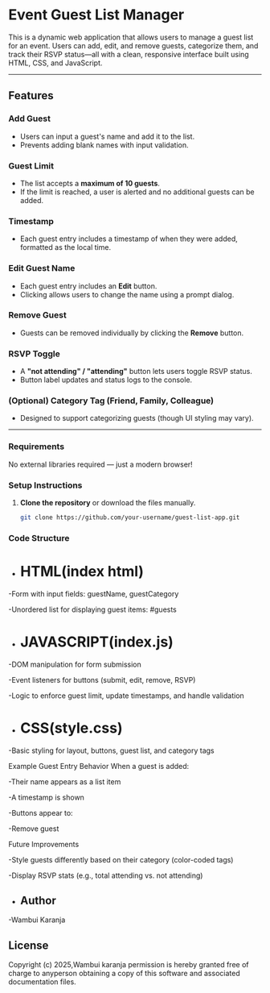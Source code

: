 
# Event Guest List Manager

This is a dynamic web application that allows users to manage a guest list for an event. Users can add, edit, and remove guests, categorize them, and track their RSVP status—all with a clean, responsive interface built using HTML, CSS, and JavaScript.

---

##  Features

###  Add Guest
- Users can input a guest's name and add it to the list.
- Prevents adding blank names with input validation.

### Guest Limit
- The list accepts a **maximum of 10 guests**.
- If the limit is reached, a user is alerted and no additional guests can be added.

###  Timestamp
- Each guest entry includes a timestamp of when they were added, formatted as the local time.

###  Edit Guest Name
- Each guest entry includes an **Edit** button.
- Clicking allows users to change the name using a prompt dialog.

###  Remove Guest
- Guests can be removed individually by clicking the **Remove** button.

###  RSVP Toggle
- A **"not attending" / "attending"** button lets users toggle RSVP status.
- Button label updates and status logs to the console.

###  (Optional) Category Tag (Friend, Family, Colleague)
- Designed to support categorizing guests (though UI styling may vary).

---

###  Requirements
No external libraries required — just a modern browser!

###  Setup Instructions

1. **Clone the repository** or download the files manually.
   ```bash
   git clone https://github.com/your-username/guest-list-app.git


 ### Code Structure
 - # HTML(index html)
 -Form with input fields: guestName, guestCategory

 -Unordered list for displaying guest items: #guests

 - # JAVASCRIPT(index.js)
 -DOM manipulation for form submission

 -Event listeners for buttons (submit, edit, remove, RSVP)

 -Logic to enforce guest limit, update timestamps, and handle validation

 - # CSS(style.css)
  -Basic styling for layout, buttons, guest list, and category tags
 
  Example Guest Entry Behavior
  When a guest is added:

 -Their name appears as a list item

 -A timestamp is shown

 -Buttons appear to:

 -Remove guest

 Future Improvements

 -Style guests differently based on their category (color-coded tags)

 -Display RSVP stats (e.g., total attending vs. not attending)


 - ## Author

-Wambui Karanja
   ## License
   Copyright (c) 2025,Wambui karanja
   permission is hereby granted free of charge to anyperson obtaining a copy of this software and associated documentation files.
    
